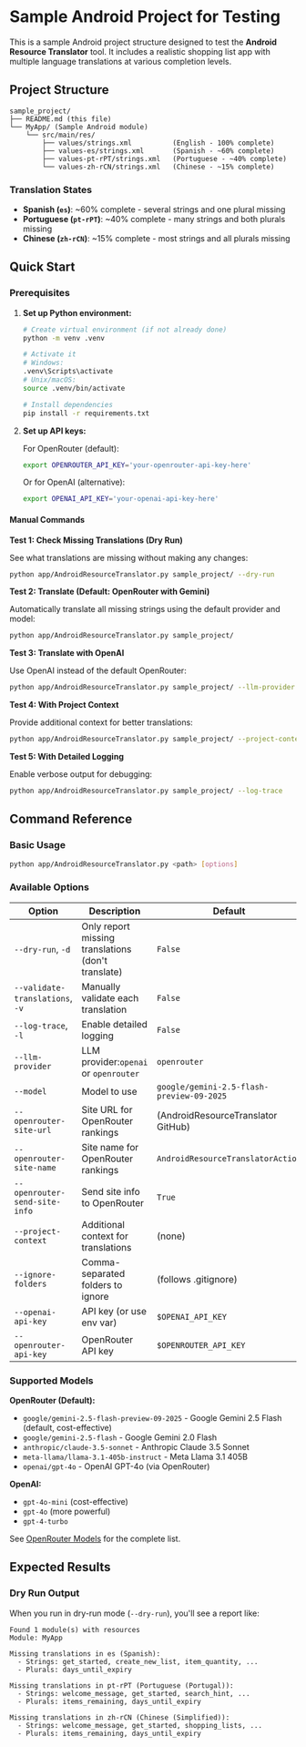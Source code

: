 # Sample Android Project for Testing

This is a sample Android project structure designed to test the **Android Resource Translator** tool. It includes a realistic shopping list app with multiple language translations at various completion levels.

## Project Structure

```
sample_project/
├── README.md (this file)
└── MyApp/ (Sample Android module)
    └── src/main/res/
        ├── values/strings.xml          (English - 100% complete)
        ├── values-es/strings.xml       (Spanish - ~60% complete)
        ├── values-pt-rPT/strings.xml   (Portuguese - ~40% complete)
        └── values-zh-rCN/strings.xml   (Chinese - ~15% complete)
```

### Translation States

- **Spanish (`es`)**: ~60% complete - several strings and one plural missing
- **Portuguese (`pt-rPT`)**: ~40% complete - many strings and both plurals missing
- **Chinese (`zh-rCN`)**: ~15% complete - most strings and all plurals missing

## Quick Start

### Prerequisites

1. **Set up Python environment:**

   ```bash
   # Create virtual environment (if not already done)
   python -m venv .venv

   # Activate it
   # Windows:
   .venv\Scripts\activate
   # Unix/macOS:
   source .venv/bin/activate

   # Install dependencies
   pip install -r requirements.txt
   ```
2. **Set up API keys:**

   For OpenRouter (default):

   ```bash
   export OPENROUTER_API_KEY='your-openrouter-api-key-here'
   ```

   Or for OpenAI (alternative):

   ```bash
   export OPENAI_API_KEY='your-openai-api-key-here'
   ```

#### Manual Commands

**Test 1: Check Missing Translations (Dry Run)**

See what translations are missing without making any changes:

```bash
python app/AndroidResourceTranslator.py sample_project/ --dry-run
```

**Test 2: Translate (Default: OpenRouter with Gemini)**

Automatically translate all missing strings using the default provider and model:

```bash
python app/AndroidResourceTranslator.py sample_project/
```

**Test 3: Translate with OpenAI**

Use OpenAI instead of the default OpenRouter:

```bash
python app/AndroidResourceTranslator.py sample_project/ --llm-provider openai --model gpt-4o-mini
```

**Test 4: With Project Context**

Provide additional context for better translations:

```bash
python app/AndroidResourceTranslator.py sample_project/ --project-context "A shopping list mobile application for groceries and household items"
```

**Test 5: With Detailed Logging**

Enable verbose output for debugging:

```bash
python app/AndroidResourceTranslator.py sample_project/ --log-trace
```

## Command Reference

### Basic Usage

```bash
python app/AndroidResourceTranslator.py <path> [options]
```

### Available Options

| Option                              | Description                               | Default                                     |
| ----------------------------------- | ----------------------------------------- | ------------------------------------------- |
| `--dry-run`, `-d`               | Only report missing translations (don't translate) | `False`                              |
| `--validate-translations`, `-v` | Manually validate each translation        | `False`                                   |
| `--log-trace`, `-l`             | Enable detailed logging                   | `False`                                   |
| `--llm-provider`                  | LLM provider:`openai` or `openrouter` | `openrouter`                              |
| `--model`                         | Model to use                              | `google/gemini-2.5-flash-preview-09-2025` |
| `--openrouter-site-url`           | Site URL for OpenRouter rankings          | (AndroidResourceTranslator GitHub)          |
| `--openrouter-site-name`          | Site name for OpenRouter rankings         | `AndroidResourceTranslatorAction`         |
| `--openrouter-send-site-info`     | Send site info to OpenRouter              | `True`                                    |
| `--project-context`               | Additional context for translations       | (none)                                      |
| `--ignore-folders`                | Comma-separated folders to ignore         | (follows .gitignore)                        |
| `--openai-api-key`                | API key (or use env var)                  | `$OPENAI_API_KEY`                         |
| `--openrouter-api-key`            | OpenRouter API key                        | `$OPENROUTER_API_KEY`                     |

### Supported Models

**OpenRouter (Default):**

- `google/gemini-2.5-flash-preview-09-2025` - Google Gemini 2.5 Flash (default, cost-effective)
- `google/gemini-2.5-flash` - Google Gemini 2.0 Flash
- `anthropic/claude-3.5-sonnet` - Anthropic Claude 3.5 Sonnet
- `meta-llama/llama-3.1-405b-instruct` - Meta Llama 3.1 405B
- `openai/gpt-4o` - OpenAI GPT-4o (via OpenRouter)

**OpenAI:**

- `gpt-4o-mini` (cost-effective)
- `gpt-4o` (more powerful)
- `gpt-4-turbo`

See [OpenRouter Models](https://openrouter.ai/docs/models) for the complete list.

## Expected Results

### Dry Run Output

When you run in dry-run mode (`--dry-run`), you'll see a report like:

```
Found 1 module(s) with resources
Module: MyApp

Missing translations in es (Spanish):
  - Strings: get_started, create_new_list, item_quantity, ...
  - Plurals: days_until_expiry

Missing translations in pt-rPT (Portuguese (Portugal)):
  - Strings: welcome_message, get_started, search_hint, ...
  - Plurals: items_remaining, days_until_expiry

Missing translations in zh-rCN (Chinese (Simplified)):
  - Strings: welcome_message, get_started, shopping_lists, ...
  - Plurals: items_remaining, days_until_expiry
```
